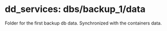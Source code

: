 # dd_services: dbs/backup_1/data

Folder for the first backup db data. Synchronized with the containers data.